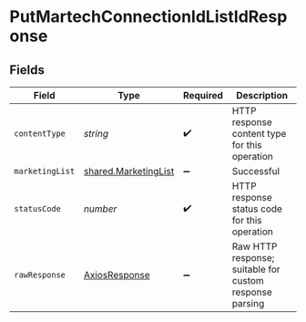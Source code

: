 # PutMartechConnectionIdListIdResponse


## Fields

| Field                                                        | Type                                                         | Required                                                     | Description                                                  |
| ------------------------------------------------------------ | ------------------------------------------------------------ | ------------------------------------------------------------ | ------------------------------------------------------------ |
| `contentType`                                                | *string*                                                     | :heavy_check_mark:                                           | HTTP response content type for this operation                |
| `marketingList`                                              | [shared.MarketingList](../../models/shared/marketinglist.md) | :heavy_minus_sign:                                           | Successful                                                   |
| `statusCode`                                                 | *number*                                                     | :heavy_check_mark:                                           | HTTP response status code for this operation                 |
| `rawResponse`                                                | [AxiosResponse](https://axios-http.com/docs/res_schema)      | :heavy_minus_sign:                                           | Raw HTTP response; suitable for custom response parsing      |